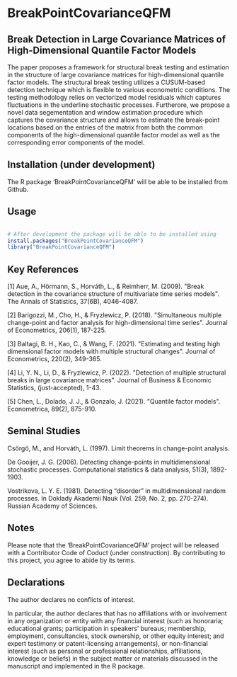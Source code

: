 # BreakPointCovarianceQFM

## Break Detection in Large Covariance Matrices of High-Dimensional Quantile Factor Models

The paper proposes a framework for structural break testing and estimation in the structure of large covariance matrices for high-dimensional quantile factor models. The structural break testing utilizes a CUSUM-based detection technique which is flexible to various econometric conditions. The testing methodology relies on vectorized model residuals which captures fluctuations in the underline stochastic processes. Furtherore, we propose a novel data segementation and window estimation procedure which captures the covariance structure and allows to estimate the break-point locations based on the entries of the matrix from both the common components of the high-dimensional quantile factor model as well as the corresponding error components of the model. 

## Installation (under development)

The R package ‘BreakPointCovarianceQFM’ will be able to be installed from Github.

## Usage 

```R

# After development the package will be able to be installed using
install.packages("BreakPointCovarianceQFM")
library("BreakPointCovarianceQFM")

```


## Key References

[1] Aue, A., Hörmann, S., Horváth, L., & Reimherr, M. (2009). "Break detection in the covariance structure of multivariate time series models". The Annals of Statistics, 37(6B), 4046-4087.

[2] Barigozzi, M., Cho, H., & Fryzlewicz, P. (2018). "Simultaneous multiple change-point and factor analysis for high-dimensional time series". Journal of Econometrics, 206(1), 187-225.

[3] Baltagi, B. H., Kao, C., & Wang, F. (2021). "Estimating and testing high dimensional factor models with multiple structural changes". Journal of Econometrics, 220(2), 349-365.

[4] Li, Y. N., Li, D., & Fryzlewicz, P. (2022). "Detection of multiple structural breaks in large covariance matrices". Journal of Business & Economic Statistics, (just-accepted), 1-43.

[5] Chen, L., Dolado, J. J., & Gonzalo, J. (2021). "Quantile factor models". Econometrica, 89(2), 875-910.

## Seminal Studies

Csörgö, M., and Horváth, L. (1997). Limit theorems in change-point analysis.

De Gooijer, J. G. (2006). Detecting change-points in multidimensional stochastic processes. Computational statistics & data analysis, 51(3), 1892-1903.

Vostrikova, L. Y. E. (1981). Detecting “disorder” in multidimensional random processes. In Doklady Akademii Nauk (Vol. 259, No. 2, pp. 270-274). Russian Academy of Sciences.

## Notes

Please note that the ‘BreakPointCovarianceQFM’ project will be released with a Contributor Code of Coduct (under construction). By contributing to this project, you agree to abide by its terms. 

## Declarations

The author declares no conflicts of interest. 

In particular, the author declares that has no affiliations with or involvement in any organization or entity with any financial interest (such as honoraria; educational grants; participation in speakers’ bureaus; membership, employment, consultancies, stock ownership, or other equity interest; and expert testimony or patent-licensing arrangements), or non-financial interest (such as personal or professional relationships, affiliations, knowledge or beliefs) in the subject matter or materials discussed in the manuscript and implemented in the R package.
